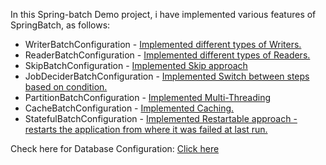 In this Spring-batch Demo project, i have implemented various features of SpringBatch, as follows:

* WriterBatchConfiguration - <a href="https://github.com/sureshbabk19698/spring-batch-demo/blob/main/src/main/java/com/subabk/writers/WriterBatchConfiguration.java">Implemented different types of Writers.</a>
* ReaderBatchConfiguration - <a href="https://github.com/sureshbabk19698/spring-batch-demo/blob/main/src/main/java/com/subabk/readers/ReaderBatchConfiguration.java">Implemented different types of Readers.</a>
* SkipBatchConfiguration -  <a href="https://github.com/sureshbabk19698/spring-batch-demo/blob/main/src/main/java/com/subabk/skip/SkipBatchConfiguration.java">Implemented Skip approach</a>
* JobDeciderBatchConfiguration - <a href="https://github.com/sureshbabk19698/spring-batch-demo/blob/main/src/main/java/com/subabk/jobdecider/JobDeciderBatchConfiguration.java">Implemented Switch between steps based on condition.</a>
* PartitionBatchConfiguration - <a href="https://github.com/sureshbabk19698/spring-batch-demo/blob/main/src/main/java/com/subabk/partitioner/PartitionerBatchConfiguration.java">Implemented Multi-Threading</a>
* CacheBatchConfiguration - <a href="https://github.com/sureshbabk19698/spring-batch-demo/blob/main/src/main/java/com/subabk/cache/CacheBatchConfiguration.java">Implemented Caching.</a>
* StatefulBatchConfiguration - <a href="https://github.com/sureshbabk19698/spring-batch-demo/blob/main/src/main/java/com/subabk/restart/StatefulBatchConfiguration.java">Implemented Restartable approach - restarts the application from where it was failed at last run.</a>


 Check here for Database Configuration: <a href="https://github.com/sureshbabk19698/spring-batch-demo/blob/main/src/main/java/com/subabk/config/DataSourceConfiguration.java">Click here</a> 

